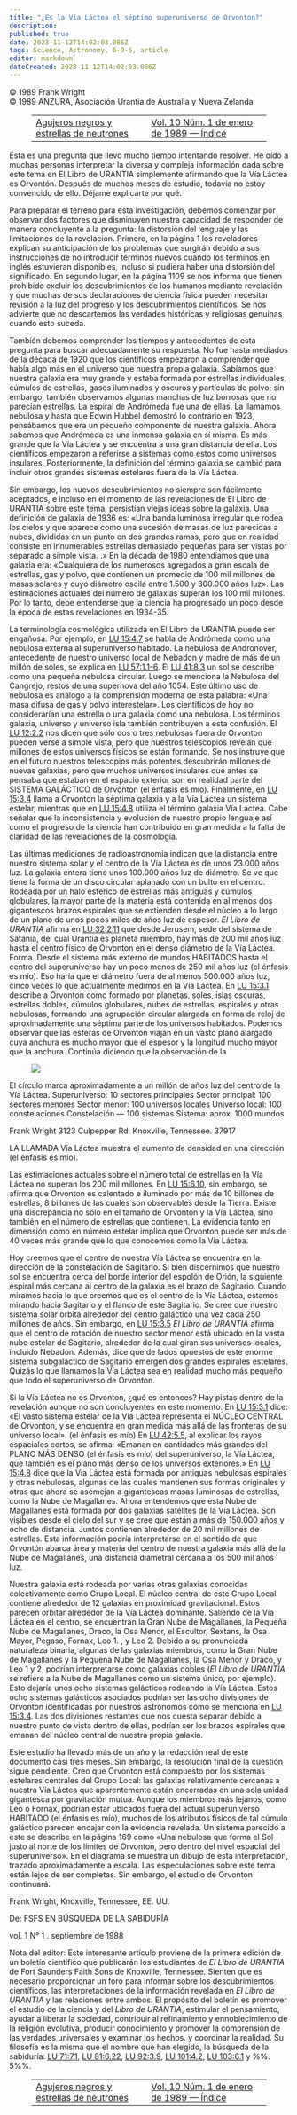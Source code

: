 ```yaml
---
title: "¿Es la Vía Láctea el séptimo superuniverso de Orvonton?"
description: 
published: true
date: 2023-11-12T14:02:03.086Z
tags: Science, Astronomy, 6-0-6, article
editor: markdown
dateCreated: 2023-11-12T14:02:03.086Z
---
```


<p class="v-card v-sheet theme--light grey lighten-3 px-2 py-1">© 1989 Frank Wright<br>© 1989 ANZURA, Asociación Urantia de Australia y Nueva Zelanda</p>
<figure class="table chapter-navigator">
  <table>
    <tbody>
      <tr>
        <td>
        <a href="/es/article/Ken_Glasziou/Black_Holes_And_Neutron_Stars">
          <span class="mdi mdi-arrow-left-drop-circle"></span><span class="pl-2">Agujeros negros y estrellas de neutrones</span>
        </a>
        </td>
        <td>
        <a href="/es/index/articles_606#vol-10-núm-1-de-enero-de-1989">
          <span class="mdi mdi-book-open-variant"></span><span class="pl-2">Vol. 10 Núm. 1 de enero de 1989 — Índice</span>
        </a>
        </td>
        <td>
        </td>
      </tr>
    </tbody>
  </table>
</figure>



Ésta es una pregunta que llevo mucho tiempo intentando resolver. He oído a muchas personas interpretar la diversa y compleja información dada sobre este tema en El Libro de URANTIA simplemente afirmando que la Vía Láctea es Orvontón. Después de muchos meses de estudio, todavía no estoy convencido de ello. Déjame explicarte por qué.

Para preparar el terreno para esta investigación, debemos comenzar por observar dos factores que disminuyen nuestra capacidad de responder de manera concluyente a la pregunta: la distorsión del lenguaje y las limitaciones de la revelación. Primero, en la página 1 los reveladores explican su anticipación de los problemas que surgirán debido a sus instrucciones de no introducir términos nuevos cuando los términos en inglés estuvieran disponibles, incluso si pudiera haber una distorsión del significado. En segundo lugar, en la página 1109 se nos informa que tienen prohibido excluir los descubrimientos de los humanos mediante revelación y que muchas de sus declaraciones de ciencia física pueden necesitar revisión a la luz del progreso y los descubrimientos científicos. Se nos advierte que no descartemos las verdades históricas y religiosas genuinas cuando esto suceda.

También debemos comprender los tiempos y antecedentes de esta pregunta para buscar adecuadamente su respuesta. No fue hasta mediados de la década de 1920 que los científicos empezaron a comprender que había algo más en el universo que nuestra propia galaxia. Sabíamos que nuestra galaxia era muy grande y estaba formada por estrellas individuales, cúmulos de estrellas, gases iluminados y oscuros y partículas de polvo; sin embargo, también observamos algunas manchas de luz borrosas que no parecían estrellas. La espiral de Andrómeda fue una de ellas. La llamamos nebulosa y hasta que Edwin Hubbel demostró lo contrario en 1923, pensábamos que era un pequeño componente de nuestra galaxia. Ahora sabemos que Andrómeda es una inmensa galaxia en sí misma. Es más grande que la Vía Láctea y se encuentra a una gran distancia de ella. Los científicos empezaron a referirse a sistemas como estos como universos insulares. Posteriormente, la definición del término galaxia se cambió para incluir otros grandes sistemas estelares fuera de la Vía Láctea.

Sin embargo, los nuevos descubrimientos no siempre son fácilmente aceptados, e incluso en el momento de las revelaciones de El Libro de URANTIA sobre este tema, persistían viejas ideas sobre la galaxia. Una definición de galaxia de 1936 es: «Una banda luminosa irregular que rodea los cielos y que aparece como una sucesión de masas de luz parecidas a nubes, divididas en un punto en dos grandes ramas, pero que en realidad consiste en innumerables estrellas demasiado pequeñas para ser vistas por separado a simple vista. .» En la década de 1980 entendíamos que una galaxia era: «Cualquiera de los numerosos agregados a gran escala de estrellas, gas y polvo, que contienen un promedio de 100 mil millones de masas solares y cuyo diámetro oscila entre 1.500 y 300.000 años luz». Las estimaciones actuales del número de galaxias superan los 100 mil millones. Por lo tanto, debe entenderse que la ciencia ha progresado un poco desde la época de estas revelaciones en 1934-35.

La terminología cosmológica utilizada en El Libro de URANTIA puede ser engañosa. Por ejemplo, en <a id="a42_97"></a>[LU 15:4.7](/es/The_Urantia_Book/15#p4_7) se habla de Andrómeda como una nebulosa externa al superuniverso habitado. La nebulosa de Andronover, antecedente de nuestro universo local de Nebadon y madre de más de un millón de soles, se explica en <a id="a42_342"></a>[LU 57:1.1-6](/es/The_Urantia_Book/57#p1_1). El <a id="a42_390"></a>[LU 41:8.3](/es/The_Urantia_Book/41#p8_3) un sol se describe como una pequeña nebulosa circular. Luego se menciona la Nebulosa del Cangrejo, restos de una supernova del año 1054. Este último uso de nebulosa es análogo a la comprensión moderna de esta palabra: «Una masa difusa de gas y polvo interestelar». Los científicos de hoy no considerarían una estrella o una galaxia como una nebulosa. Los términos galaxia, universo y universo isla también contribuyen a esta confusión. El <a id="a42_871"></a>[LU 12:2.2](/es/The_Urantia_Book/12#p2_2) nos dicen que sólo dos o tres nebulosas fuera de Orvonton pueden verse a simple vista, pero que nuestros telescopios revelan que millones de estos universos físicos se están formando. Se nos instruye que en el futuro nuestros telescopios más potentes descubrirán millones de nuevas galaxias, pero que muchos universos insulares que antes se pensaba que estaban en el espacio exterior son en realidad parte del SISTEMA GALÁCTICO de Orvonton (el énfasis es mío). Finalmente, en <a id="a42_1389"></a>[LU 15:3.4](/es/The_Urantia_Book/15#p3_4) llama a Orvonton la séptima galaxia y a la Vía Láctea un sistema estelar, mientras que en <a id="a42_1521"></a>[LU 15:4.8](/es/The_Urantia_Book/15#p4_8) utiliza el término galaxia Vía Láctea. Cabe señalar que la inconsistencia y evolución de nuestro propio lenguaje así como el progreso de la ciencia han contribuido en gran medida a la falta de claridad de las revelaciones de la cosmología.

Las últimas mediciones de radioastronomía indican que la distancia entre nuestro sistema solar y el centro de la Vía Láctea es de unos 23.000 años luz. La galaxia entera tiene unos 100.000 años luz de diámetro. Se ve que tiene la forma de un disco circular aplanado con un bulto en el centro. Rodeada por un halo esférico de estrellas más antiguas y cúmulos globulares, la mayor parte de la materia está contenida en al menos dos gigantescos brazos espirales que se extienden desde el núcleo a lo largo de un plano de unos pocos miles de años luz de espesor. _El Libro de URANTIA_ afirma en <a id="a44_591"></a>[LU 32:2.11](/es/The_Urantia_Book/32#p2_11) que desde Jerusem, sede del sistema de Satania, del cual Urantia es planeta miembro, hay más de 200 mil años luz hasta el centro físico de Orvonton en el denso diámetro de la Vía Láctea. Forma. Desde el sistema más externo de mundos HABITADOS hasta el centro del superuniverso hay un poco menos de 250 mil años luz (el énfasis es mío). Eso haría que el diámetro fuera de al menos 500.000 años luz, cinco veces lo que actualmente medimos en la Vía Láctea. En <a id="a44_1093"></a>[LU 15:3.1](/es/The_Urantia_Book/15#p3_1) describe a Orvonton como formado por planetas, soles, islas oscuras, estrellas dobles, cúmulos globulares, nubes de estrellas, espirales y otras nebulosas, formando una agrupación circular alargada en forma de reloj de aproximadamente una séptima parte de los universos habitados. Podemos observar que las esferas de Orvontón viajan en un vasto plano alargado cuya anchura es mucho mayor que el espesor y la longitud mucho mayor que la anchura. Continúa diciendo que la observación de la

<figure id="Figure_2" class="image urantiapedia" alt="Orvonton?">
<img src="/image/article/606/orvonton.jpg">
</figure>

El círculo marca aproximadamente a un millón de años luz del centro de la Vía Láctea.
Superuniverso: 10 sectores principales
Sector principal: 100 sectores menores
Sector menor: 100 universos locales
Universo local: 100 constelaciones
Constelación — 100 sistemas
Sistema: aprox. 1000 mundos

Frank Wright
3123 Culpepper Rd.
Knoxville, Tennessee. 37917



LA LLAMADA Vía Láctea muestra el aumento de densidad en una dirección (el énfasis es mío).

Las estimaciones actuales sobre el número total de estrellas en la Vía Láctea no superan los 200 mil millones. En <a id="a66_114"></a>[LU 15:6.10](/es/The_Urantia_Book/15#p6_10), sin embargo, se afirma que Orvonton es calentado e iluminado por más de 10 billones de estrellas, 8 billones de las cuales son observables desde la Tierra. Existe una discrepancia no sólo en el tamaño de Orvonton y la Vía Láctea, sino también en el número de estrellas que contienen. La evidencia tanto en dimensión como en número estelar implica que Orvonton puede ser más de 40 veces más grande que lo que conocemos como la Vía Láctea.

Hoy creemos que el centro de nuestra Vía Láctea se encuentra en la dirección de la constelación de Sagitario. Si bien discernimos que nuestro sol se encuentra cerca del borde interior del espolón de Orión, la siguiente espiral más cercana al centro de la galaxia es el brazo de Sagitario. Cuando miramos hacia lo que creemos que es el centro de la Vía Láctea, estamos mirando hacia Sagitario y el flanco de este Sagitario. Se cree que nuestro sistema solar orbita alrededor del centro galáctico una vez cada 250 millones de años. Sin embargo, en <a id="a68_546"></a>[LU 15:3.5](/es/The_Urantia_Book/15#p3_5) _El Libro de URANTIA_ afirma que el centro de rotación de nuestro sector menor está ubicado en la vasta nube estelar de Sagitario, alrededor de la cual giran sus universos locales, incluido Nebadon. Además, dice que de lados opuestos de este enorme sistema subgaláctico de Sagitario emergen dos grandes espirales estelares. Quizás lo que llamamos la Vía Láctea sea en realidad mucho más pequeño que todo el superuniverso de Orvonton.

Si la Vía Láctea no es Orvonton, ¿qué es entonces? Hay pistas dentro de la revelación aunque no son concluyentes en este momento. En <a id="a70_133"></a>[LU 15:3.1](/es/The_Urantia_Book/15#p3_1) dice: «El vasto sistema estelar de la Vía Láctea representa el NÚCLEO CENTRAL de Orvonton, y se encuentra en gran medida más allá de las fronteras de su universo local». (el énfasis es mío) En <a id="a70_368"></a>[LU 42:5.5](/es/The_Urantia_Book/42#p5_5), al explicar los rayos espaciales cortos, se afirma: «Emanan en cantidades más grandes del PLANO MÁS DENSO (el énfasis es mío) del superuniverso, la Vía Láctea, que también es el plano más denso de los universos exteriores.» En <a id="a70_638"></a>[LU 15:4.8](/es/The_Urantia_Book/15#p4_8) dice que la Vía Láctea está formada por antiguas nebulosas espirales y otras nebulosas, algunas de las cuales mantienen sus formas originales y otras que ahora se asemejan a gigantescas masas luminosas de estrellas, como la Nube de Magallanes. Ahora entendemos que esta Nube de Magallanes está formada por dos galaxias satélites de la Vía Láctea. Son visibles desde el cielo del sur y se cree que están a más de 150.000 años y ocho de distancia. Juntos contienen alrededor de 20 mil millones de estrellas. Esta información podría interpretarse en el sentido de que Orvontón abarca área y materia del centro de nuestra galaxia más allá de la Nube de Magallanes, una distancia diametral cercana a los 500 mil años luz.

Nuestra galaxia está rodeada por varias otras galaxias conocidas colectivamente como Grupo Local. El núcleo central de este Grupo Local contiene alrededor de 12 galaxias en proximidad gravitacional. Estos parecen orbitar alrededor de la Vía Láctea dominante. Saliendo de la Vía Láctea en el centro, se encuentran la Gran Nube de Magallanes, la Pequeña Nube de Magallanes, Draco, la Osa Menor, el Escultor, Sextans, la Osa Mayor, Pegaso, Fornax, Leo 1. , y Leo 2. Debido a su pronunciada naturaleza binaria, algunas de las galaxias miembros, como la Gran Nube de Magallanes y la Pequeña Nube de Magallanes, la Osa Menor y Draco, y Leo 1 y 2, podrían interpretarse como galaxias dobles (_El Libro de URANTIA_ se refiere a la Nube de Magallanes como un sistema único, por ejemplo). Esto dejaría unos ocho sistemas galácticos rodeando la Vía Láctea. Estos ocho sistemas galácticos asociados podrían ser las ocho divisiones de Orvonton identificadas por nuestros astrónomos como se menciona en <a id="a72_989"></a>[LU 15:3.4](/es/The_Urantia_Book/15#p3_4). Las dos divisiones restantes que nos cuesta separar debido a nuestro punto de vista dentro de ellas, podrían ser los brazos espirales que emanan del núcleo central de nuestra propia galaxia.

Este estudio ha llevado más de un año y la redacción real de este documento casi tres meses. Sin embargo, la resolución final de la cuestión sigue pendiente. Creo que Orvonton está compuesto por los sistemas estelares centrales del Grupo Local: las galaxias relativamente cercanas a nuestra Vía Láctea que aparentemente están encerradas en una sola unidad gigantesca por gravitación mutua. Aunque los miembros más lejanos, como Leo o Fornax, podrían estar ubicados fuera del actual superuniverso HABITADO (el énfasis es mío), muchos de los atributos físicos de tal cúmulo galáctico parecen encajar con la evidencia revelada. Un sistema parecido a este se describe en la página 169 como «Una nebulosa que forma el Sol justo al norte de los límites de Orvonton, pero dentro del nivel espacial del superuniverso». En el diagrama se muestra un dibujo de esta interpretación, trazado aproximadamente a escala. Las especulaciones sobre este tema están lejos de ser completas. Sin embargo, el estudio de Orvonton continuará.

Frank Wright, Knoxville, Tennessee, EE. UU.

De: FSFS EN BÚSQUEDA DE LA SABIDURÍA

vol. 1 N° 1 . septiembre de 1988

Nota del editor: Este interesante artículo proviene de la primera edición de un boletín científico que publicarán los estudiantes de _El Libro de URANTIA_ de Fort Saunders Faith Sons de Knoxville, Tennessee. Sienten que es necesario proporcionar un foro para informar sobre los descubrimientos científicos, las interpretaciones de la información revelada en _El Libro de URANTIA_ y las relaciones entre ambos. El propósito del boletín es promover el estudio de la ciencia y del _Libro de URANTIA_, estimular el pensamiento, ayudar a liberar la sociedad, contribuir al refinamiento y ennoblecimiento de la religión evolutiva, producir conocimiento y promover la comprensión de las verdades universales y examinar los hechos. y coordinar la realidad. Su filosofía es la misma que el nombre que han elegido, la búsqueda de la sabiduría: <a id="a82_834"></a>[LU 71:7.1](/es/The_Urantia_Book/71#p7_1), <a id="a82_877"></a>[LU 81:6.22](/es/The_Urantia_Book/81#p6_22), <a id="a82_922"></a>[LU 92:3.9](/es/The_Urantia_Book/92#p3_9), <a id="a82_965"></a>[LU 101:4.2](/es/The_Urantia_Book/101#p4_2), <a id="a82_1010"></a>[LU 103:6.1](/es/The_Urantia_Book/103#p6_1) y %%. 5%%.



<figure class="table chapter-navigator">
  <table>
    <tbody>
      <tr>
        <td>
        <a href="/es/article/Ken_Glasziou/Black_Holes_And_Neutron_Stars">
          <span class="mdi mdi-arrow-left-drop-circle"></span><span class="pl-2">Agujeros negros y estrellas de neutrones</span>
        </a>
        </td>
        <td>
        <a href="/es/index/articles_606#vol-10-núm-1-de-enero-de-1989">
          <span class="mdi mdi-book-open-variant"></span><span class="pl-2">Vol. 10 Núm. 1 de enero de 1989 — Índice</span>
        </a>
        </td>
        <td>
        </td>
      </tr>
    </tbody>
  </table>
</figure>
